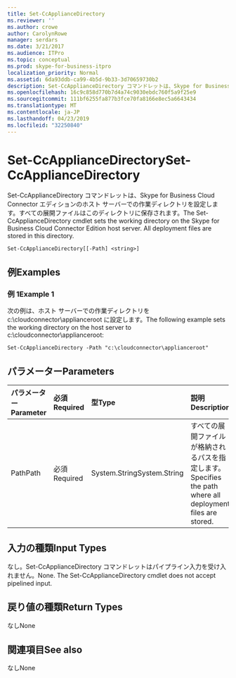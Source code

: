 ```yaml
---
title: Set-CcApplianceDirectory
ms.reviewer: ''
ms.author: crowe
author: CarolynRowe
manager: serdars
ms.date: 3/21/2017
ms.audience: ITPro
ms.topic: conceptual
ms.prod: skype-for-business-itpro
localization_priority: Normal
ms.assetid: 6da93ddb-ca99-4b5d-9b33-3d70659730b2
description: Set-CcApplianceDirectory コマンドレットは、Skype for Business Cloud Connector エディションのホスト サーバーでの作業ディレクトリを設定します。すべての展開ファイルはこのディレクトリに保存されます。
ms.openlocfilehash: 16c9c858d770b7d4a74c9030ebdc760f5a9f25e9
ms.sourcegitcommit: 111bf6255fa877b3fce70fa8166e8ec5a6643434
ms.translationtype: MT
ms.contentlocale: ja-JP
ms.lasthandoff: 04/23/2019
ms.locfileid: "32250840"
---
```

# <a name="set-ccappliancedirectory"></a><span data-ttu-id="3d73c-104">Set-CcApplianceDirectory</span><span class="sxs-lookup"><span data-stu-id="3d73c-104">Set-CcApplianceDirectory</span></span>
 
<span data-ttu-id="3d73c-p102">Set-CcApplianceDirectory コマンドレットは、Skype for Business Cloud Connector エディションのホスト サーバーでの作業ディレクトリを設定します。すべての展開ファイルはこのディレクトリに保存されます。</span><span class="sxs-lookup"><span data-stu-id="3d73c-p102">The Set-CcApplianceDirectory cmdlet sets the working directory on the Skype for Business Cloud Connector Edition host server. All deployment files are stored in this directory.</span></span>
  
```
Set-CcApplianceDirectory[[-Path] <string>]
```

## <a name="examples"></a><span data-ttu-id="3d73c-107">例</span><span class="sxs-lookup"><span data-stu-id="3d73c-107">Examples</span></span>
<span data-ttu-id="3d73c-108"><a name="Examples"> </a></span><span class="sxs-lookup"><span data-stu-id="3d73c-108"></span></span>

### <a name="example-1"></a><span data-ttu-id="3d73c-109">例 1</span><span class="sxs-lookup"><span data-stu-id="3d73c-109">Example 1</span></span>

<span data-ttu-id="3d73c-110">次の例は、ホスト サーバーでの作業ディレクトリを c:\cloudconnector\applianceroot に設定します。</span><span class="sxs-lookup"><span data-stu-id="3d73c-110">The following example sets the working directory on the host server to c:\cloudconnector\applianceroot:</span></span>
  
```
Set-CcApplianceDirectory -Path "c:\cloudconnector\applianceroot"
```

## <a name="parameters"></a><span data-ttu-id="3d73c-111">パラメーター</span><span class="sxs-lookup"><span data-stu-id="3d73c-111">Parameters</span></span>
<span data-ttu-id="3d73c-112"><a name="Examples"> </a></span><span class="sxs-lookup"><span data-stu-id="3d73c-112"></span></span>

|<span data-ttu-id="3d73c-113">**パラメーター**</span><span class="sxs-lookup"><span data-stu-id="3d73c-113">**Parameter**</span></span>|<span data-ttu-id="3d73c-114">**必須**</span><span class="sxs-lookup"><span data-stu-id="3d73c-114">**Required**</span></span>|<span data-ttu-id="3d73c-115">**型**</span><span class="sxs-lookup"><span data-stu-id="3d73c-115">**Type**</span></span>|<span data-ttu-id="3d73c-116">**説明**</span><span class="sxs-lookup"><span data-stu-id="3d73c-116">**Description**</span></span>|
|:-----|:-----|:-----|:-----|
| <span data-ttu-id="3d73c-117">Path</span><span class="sxs-lookup"><span data-stu-id="3d73c-117">Path</span></span> <br/> | <span data-ttu-id="3d73c-118">必須</span><span class="sxs-lookup"><span data-stu-id="3d73c-118">Required</span></span> <br/> |<span data-ttu-id="3d73c-119">System.String</span><span class="sxs-lookup"><span data-stu-id="3d73c-119">System.String</span></span>  <br/> | <span data-ttu-id="3d73c-120">すべての展開ファイルが格納されるパスを指定します。</span><span class="sxs-lookup"><span data-stu-id="3d73c-120">Specifies the path where all deployment files are stored.</span></span> <br/> |
   
## <a name="input-types"></a><span data-ttu-id="3d73c-121">入力の種類</span><span class="sxs-lookup"><span data-stu-id="3d73c-121">Input Types</span></span>
<span data-ttu-id="3d73c-122"><a name="InputTypes"> </a></span><span class="sxs-lookup"><span data-stu-id="3d73c-122"></span></span>

<span data-ttu-id="3d73c-p103">なし。Set-CcApplianceDirectory コマンドレットはパイプライン入力を受け入れません。</span><span class="sxs-lookup"><span data-stu-id="3d73c-p103">None. The Set-CcApplianceDirectory cmdlet does not accept pipelined input.</span></span>
  
## <a name="return-types"></a><span data-ttu-id="3d73c-125">戻り値の種類</span><span class="sxs-lookup"><span data-stu-id="3d73c-125">Return Types</span></span>
<span data-ttu-id="3d73c-126"><a name="ReturnTypes"> </a></span><span class="sxs-lookup"><span data-stu-id="3d73c-126"></span></span>

<span data-ttu-id="3d73c-127">なし</span><span class="sxs-lookup"><span data-stu-id="3d73c-127">None</span></span>
  
## <a name="see-also"></a><span data-ttu-id="3d73c-128">関連項目</span><span class="sxs-lookup"><span data-stu-id="3d73c-128">See also</span></span>
<span data-ttu-id="3d73c-129"><a name="ReturnTypes"> </a></span><span class="sxs-lookup"><span data-stu-id="3d73c-129"></span></span>

<span data-ttu-id="3d73c-130">なし</span><span class="sxs-lookup"><span data-stu-id="3d73c-130">None</span></span>
  

